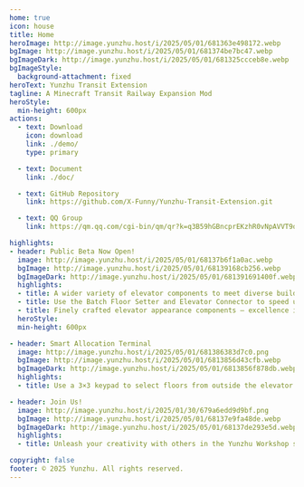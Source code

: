 ```yaml
---
home: true
icon: house
title: Home
heroImage: http://image.yunzhu.host/i/2025/05/01/681363e498172.webp
bgImage: http://image.yunzhu.host/i/2025/05/01/681374be7bc47.webp
bgImageDark: http://image.yunzhu.host/i/2025/05/01/681325ccceb8e.webp
bgImageStyle:
  background-attachment: fixed
heroText: Yunzhu Transit Extension
tagline: A Minecraft Transit Railway Expansion Mod
heroStyle:
  min-height: 600px
actions:
  - text: Download
    icon: download
    link: ./demo/
    type: primary

  - text: Document
    link: ./doc/

  - text: GitHub Repository
    link: https://github.com/X-Funny/Yunzhu-Transit-Extension.git

  - text: QQ Group
    link: https://qm.qq.com/cgi-bin/qm/qr?k=q3B59hGBncprEKzhR0vNpAVVT9qVeYnJ&jump_from=webapi&authKey=ZMq3Nr/e8Vl1HIli8GIz/06D2tGcV/lXGrPRuE5PkIBtIv5991beUQPBC+utxlFL

highlights:
- header: Public Beta Now Open!
  image: http://image.yunzhu.host/i/2025/05/01/68137b6f1a0ac.webp
  bgImage: http://image.yunzhu.host/i/2025/05/01/68139168cb256.webp
  bgImageDark: http://image.yunzhu.host/i/2025/05/01/681391691400f.webp
  highlights:
  - title: A wider variety of elevator components to meet diverse building needs.
  - title: Use the Batch Floor Setter and Elevator Connector to speed up installation and boost creativity!
  - title: Finely crafted elevator appearance components — excellence in every detail.
  heroStyle:
  min-height: 600px

- header: Smart Allocation Terminal
  image: http://image.yunzhu.host/i/2025/05/01/681386383d7c0.png
  bgImage: http://image.yunzhu.host/i/2025/05/01/6813856d43cfb.webp
  bgImageDark: http://image.yunzhu.host/i/2025/05/01/6813856f878db.webp
  highlights:
  - title: Use a 3×3 keypad to select floors from outside the elevator.

- header: Join Us!
  image: http://image.yunzhu.host/i/2025/01/30/679a6edd9d9bf.png
  bgImage: http://image.yunzhu.host/i/2025/05/01/68137e9fa48de.webp
  bgImageDark: http://image.yunzhu.host/i/2025/05/01/68137de293e5d.webp
  highlights:
  - title: Unleash your creativity with others in the Yunzhu Workshop server and build massive cities together!

copyright: false
footer: © 2025 Yunzhu. All rights reserved.
---
```

